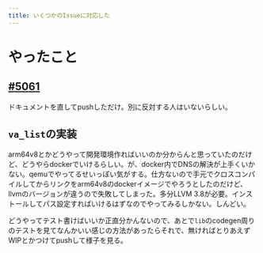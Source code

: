 ```yaml
---
title: いくつかのIssueに対応した
---
```


# やったこと

## [#5061](https://github.com/crystal-lang/crystal/pull/5061)

ドキュメントを直してpushしただけ。別に反対する人はいないらしい。

## `va_list`の実装

arm64v8とかどうやって開発環境作ればいいのか分からんと思っていたのだけど、どうやらdockerでいけるらしい。が、docker内でDNSの解決が上手くいかない。qemuでやってるせいっぽい気がする。仕方ないので手元でクロスコンパイルしてからリンクをarm64v8のdockerイメージでやろうとしたのだけど、llvmのバージョンが違うので失敗してしまった。多分LLVM 3.8が必要。インストールしてパス設定すればいけるはずなのでやってみるしかない。しんどい。

どうやってテスト書けばいいか正直分かんないので、あとで`lib`のcodegen周りのテストを見てなんかいい感じの方法があったらそれで、無ければとりあえずWIPとかつけてpushして様子を見る。
